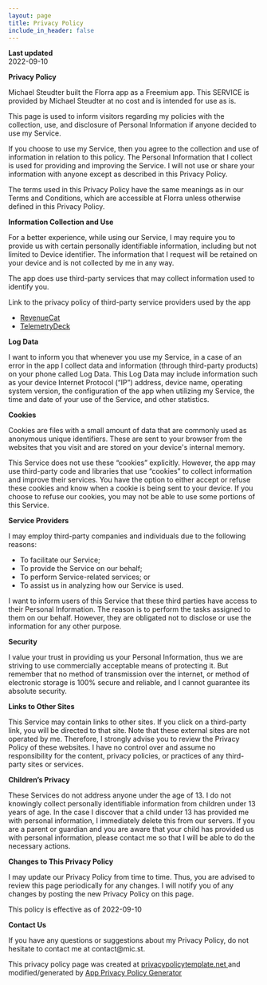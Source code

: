 ```yaml
---
layout: page
title: Privacy Policy
include_in_header: false
---
```


**Last updated**  
2022-09-10

<p><strong>Privacy Policy</strong></p>
 <p>
Michael Steudter built the Florra app as
a Freemium app. This SERVICE is provided by
Michael Steudter at no cost and is intended for use as
is.
</p>

<p>
This page is used to inform visitors regarding my
policies with the collection, use, and disclosure of Personal
Information if anyone decided to use my Service.
</p>

<p>
If you choose to use my Service, then you agree to
the collection and use of information in relation to this
policy. The Personal Information that I collect is
used for providing and improving the Service. I will not use or share your information with
anyone except as described in this Privacy Policy.
</p> 

<p>
The terms used in this Privacy Policy have the same meanings
as in our Terms and Conditions, which are accessible at
Florra unless otherwise defined in this Privacy Policy.
</p> 

<p><strong>Information Collection and Use</strong></p> <p>
For a better experience, while using our Service, I
may require you to provide us with certain personally
identifiable information, including but not limited to Device identifier. The information that
I request will be retained on your device and is not collected by me in any way.
</p> 

<p>
The app does use third-party services that may collect
information used to identify you.
</p>

<p>
Link to the privacy policy of third-party service providers used
by the app
</p>
<ul>
  <li><a href="https://www.revenuecat.com/privacy" target="_blank" rel="noopener noreferrer">RevenueCat</a></li>
  <li><a href="https://telemetrydeck.com/pages/privacy-policy.html" target="_blank" rel="noopener noreferrer">TelemetryDeck</a></li>
</ul>


<p><strong>Log Data</strong></p>
<p>
I want to inform you that whenever you
use my Service, in a case of an error in the app
I collect data and information (through third-party
products) on your phone called Log Data. This Log Data may
include information such as your device Internet Protocol
(“IP”) address, device name, operating system version, the
configuration of the app when utilizing my Service,
the time and date of your use of the Service, and other
statistics.
</p> <p><strong>Cookies</strong></p> <p>
Cookies are files with a small amount of data that are
commonly used as anonymous unique identifiers. These are sent
to your browser from the websites that you visit and are
stored on your device's internal memory.
</p> <p>
This Service does not use these “cookies” explicitly. However,
the app may use third-party code and libraries that use
“cookies” to collect information and improve their services.
You have the option to either accept or refuse these cookies
and know when a cookie is being sent to your device. If you
choose to refuse our cookies, you may not be able to use some
portions of this Service.
</p> <p><strong>Service Providers</strong></p> <p>
I may employ third-party companies and
individuals due to the following reasons:
</p> <ul><li>To facilitate our Service;</li> <li>To provide the Service on our behalf;</li> <li>To perform Service-related services; or</li> <li>To assist us in analyzing how our Service is used.</li></ul> <p>
I want to inform users of this Service
that these third parties have access to their Personal
Information. The reason is to perform the tasks assigned to
them on our behalf. However, they are obligated not to
disclose or use the information for any other purpose.
</p> <p><strong>Security</strong></p> <p>
I value your trust in providing us your
Personal Information, thus we are striving to use commercially
acceptable means of protecting it. But remember that no method
of transmission over the internet, or method of electronic
storage is 100% secure and reliable, and I cannot
guarantee its absolute security.
</p> <p><strong>Links to Other Sites</strong></p> <p>
This Service may contain links to other sites. If you click on
a third-party link, you will be directed to that site. Note
that these external sites are not operated by me.
Therefore, I strongly advise you to review the
Privacy Policy of these websites. I have
no control over and assume no responsibility for the content,
privacy policies, or practices of any third-party sites or
services.
</p> 
<p><strong>Children’s Privacy</strong></p>
<p>
These Services do not address anyone under the age of 13.
I do not knowingly collect personally
identifiable information from children under 13 years of age. In the case
I discover that a child under 13 has provided
me with personal information, I immediately
delete this from our servers. If you are a parent or guardian
and you are aware that your child has provided us with
personal information, please contact me so that
I will be able to do the necessary actions.
</p>

<p><strong>Changes to This Privacy Policy</strong></p>
<p>
I may update our Privacy Policy from
time to time. Thus, you are advised to review this page
periodically for any changes. I will
notify you of any changes by posting the new Privacy Policy on
this page.
</p> 

<p>This policy is effective as of 2022-09-10</p>

<p><strong>Contact Us</strong></p>
<p>
If you have any questions or suggestions about my
Privacy Policy, do not hesitate to contact me at contact@mic.st.
</p> <p>This privacy policy page was created at <a href="https://privacypolicytemplate.net" target="_blank" rel="noopener noreferrer">privacypolicytemplate.net </a>and modified/generated by <a href="https://app-privacy-policy-generator.nisrulz.com/" target="_blank" rel="noopener noreferrer">App Privacy Policy Generator</a></p>